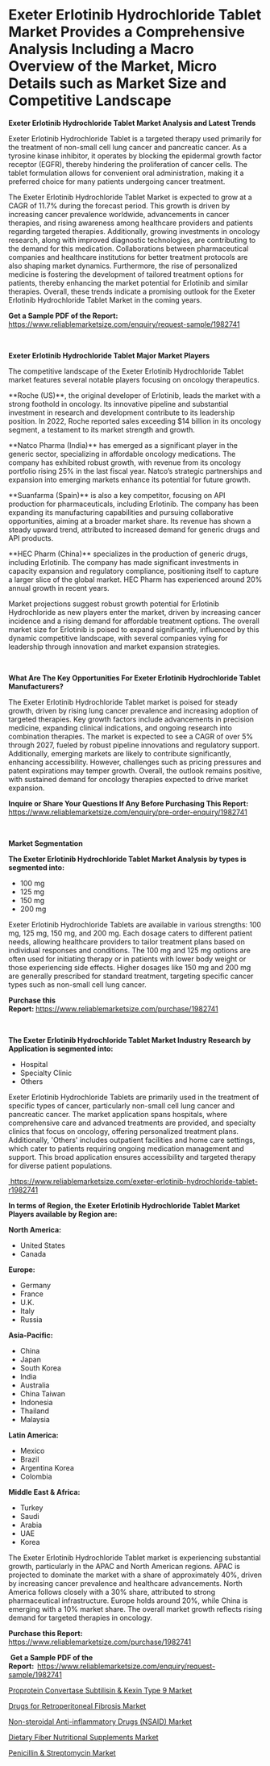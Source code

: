 <p><h1>Exeter Erlotinib Hydrochloride Tablet Market Provides a Comprehensive Analysis Including a Macro Overview of the Market, Micro Details such as Market Size and Competitive Landscape</h1></p><p><strong>Exeter Erlotinib Hydrochloride Tablet Market Analysis and Latest Trends</strong></p>
<p><p>Exeter Erlotinib Hydrochloride Tablet is a targeted therapy used primarily for the treatment of non-small cell lung cancer and pancreatic cancer. As a tyrosine kinase inhibitor, it operates by blocking the epidermal growth factor receptor (EGFR), thereby hindering the proliferation of cancer cells. The tablet formulation allows for convenient oral administration, making it a preferred choice for many patients undergoing cancer treatment.</p><p>The Exeter Erlotinib Hydrochloride Tablet Market is expected to grow at a CAGR of 11.7% during the forecast period. This growth is driven by increasing cancer prevalence worldwide, advancements in cancer therapies, and rising awareness among healthcare providers and patients regarding targeted therapies. Additionally, growing investments in oncology research, along with improved diagnostic technologies, are contributing to the demand for this medication. Collaborations between pharmaceutical companies and healthcare institutions for better treatment protocols are also shaping market dynamics. Furthermore, the rise of personalized medicine is fostering the development of tailored treatment options for patients, thereby enhancing the market potential for Erlotinib and similar therapies. Overall, these trends indicate a promising outlook for the Exeter Erlotinib Hydrochloride Tablet Market in the coming years.</p></p>
<p><strong>Get a Sample PDF of the Report:&nbsp;</strong> <a href="https://www.reliablemarketsize.com/enquiry/request-sample/1982741?utm_campaign=1898&utm_medium=2&utm_source=Github&utm_content=ia&utm_term=09032025&utm_id=exeter-erlotinib-hydrochloride-tablet">https://www.reliablemarketsize.com/enquiry/request-sample/1982741</a></p>
<p>&nbsp;</p>
<p><strong>Exeter Erlotinib Hydrochloride Tablet Major Market Players</strong></p>
<p><p>The competitive landscape of the Exeter Erlotinib Hydrochloride Tablet market features several notable players focusing on oncology therapeutics. </p><p>**Roche (US)**, the original developer of Erlotinib, leads the market with a strong foothold in oncology. Its innovative pipeline and substantial investment in research and development contribute to its leadership position. In 2022, Roche reported sales exceeding $14 billion in its oncology segment, a testament to its market strength and growth.</p><p>**Natco Pharma (India)** has emerged as a significant player in the generic sector, specializing in affordable oncology medications. The company has exhibited robust growth, with revenue from its oncology portfolio rising 25% in the last fiscal year. Natco’s strategic partnerships and expansion into emerging markets enhance its potential for future growth.</p><p>**Suanfarma (Spain)** is also a key competitor, focusing on API production for pharmaceuticals, including Erlotinib. The company has been expanding its manufacturing capabilities and pursuing collaborative opportunities, aiming at a broader market share. Its revenue has shown a steady upward trend, attributed to increased demand for generic drugs and API products.</p><p>**HEC Pharm (China)** specializes in the production of generic drugs, including Erlotinib. The company has made significant investments in capacity expansion and regulatory compliance, positioning itself to capture a larger slice of the global market. HEC Pharm has experienced around 20% annual growth in recent years.</p><p>Market projections suggest robust growth potential for Erlotinib Hydrochloride as new players enter the market, driven by increasing cancer incidence and a rising demand for affordable treatment options. The overall market size for Erlotinib is poised to expand significantly, influenced by this dynamic competitive landscape, with several companies vying for leadership through innovation and market expansion strategies.</p></p>
<p>&nbsp;</p>
<p><strong>What Are The Key Opportunities For Exeter Erlotinib Hydrochloride Tablet Manufacturers?</strong></p>
<p><p>The Exeter Erlotinib Hydrochloride Tablet market is poised for steady growth, driven by rising lung cancer prevalence and increasing adoption of targeted therapies. Key growth factors include advancements in precision medicine, expanding clinical indications, and ongoing research into combination therapies. The market is expected to see a CAGR of over 5% through 2027, fueled by robust pipeline innovations and regulatory support. Additionally, emerging markets are likely to contribute significantly, enhancing accessibility. However, challenges such as pricing pressures and patent expirations may temper growth. Overall, the outlook remains positive, with sustained demand for oncology therapies expected to drive market expansion.</p></p>
<p><strong>Inquire or Share Your Questions If Any Before Purchasing This Report:</strong> <a href="https://www.reliablemarketsize.com/enquiry/pre-order-enquiry/1982741?utm_campaign=1898&utm_medium=2&utm_source=Github&utm_content=ia&utm_term=09032025&utm_id=exeter-erlotinib-hydrochloride-tablet">https://www.reliablemarketsize.com/enquiry/pre-order-enquiry/1982741</a></p>
<p>&nbsp;</p>
<p><strong>Market Segmentation</strong></p>
<p><strong>The Exeter Erlotinib Hydrochloride Tablet Market Analysis by types is segmented into:</strong></p>
<p><ul><li>100 mg</li><li>125 mg</li><li>150 mg</li><li>200 mg</li></ul></p>
<p><p>Exeter Erlotinib Hydrochloride Tablets are available in various strengths: 100 mg, 125 mg, 150 mg, and 200 mg. Each dosage caters to different patient needs, allowing healthcare providers to tailor treatment plans based on individual responses and conditions. The 100 mg and 125 mg options are often used for initiating therapy or in patients with lower body weight or those experiencing side effects. Higher dosages like 150 mg and 200 mg are generally prescribed for standard treatment, targeting specific cancer types such as non-small cell lung cancer.</p></p>
<p><strong>Purchase this Report:&nbsp;</strong><a href="https://www.reliablemarketsize.com/purchase/1982741?utm_campaign=1898&utm_medium=2&utm_source=Github&utm_content=ia&utm_term=09032025&utm_id=exeter-erlotinib-hydrochloride-tablet">https://www.reliablemarketsize.com/purchase/1982741</a></p>
<p>&nbsp;</p>
<p><strong>The Exeter Erlotinib Hydrochloride Tablet Market Industry Research by Application is segmented into:</strong></p>
<p><ul><li>Hospital</li><li>Specialty Clinic</li><li>Others</li></ul></p>
<p><p>Exeter Erlotinib Hydrochloride Tablets are primarily used in the treatment of specific types of cancer, particularly non-small cell lung cancer and pancreatic cancer. The market application spans hospitals, where comprehensive care and advanced treatments are provided, and specialty clinics that focus on oncology, offering personalized treatment plans. Additionally, 'Others' includes outpatient facilities and home care settings, which cater to patients requiring ongoing medication management and support. This broad application ensures accessibility and targeted therapy for diverse patient populations.</p></p>
<p><a href="https://www.reliablemarketsize.com/exeter-erlotinib-hydrochloride-tablet-r1982741?utm_campaign=1898&utm_medium=2&utm_source=Github&utm_content=ia&utm_term=09032025&utm_id=exeter-erlotinib-hydrochloride-tablet">&nbsp;https://www.reliablemarketsize.com/exeter-erlotinib-hydrochloride-tablet-r1982741</a></p>
<p><strong>In terms of Region, the Exeter Erlotinib Hydrochloride Tablet Market Players available by Region are:</strong></p>
<p>
    <p> <strong> North America: </strong>
        <ul>
            <li>United States</li>
            <li>Canada</li>
        </ul>
        </p> 
    <p> <strong> Europe: </strong>
        <ul>
            <li>Germany</li>
            <li>France</li>
            <li>U.K.</li>
            <li>Italy</li>
            <li>Russia</li>
        </ul>
        </p> 
    <p> <strong> Asia-Pacific: </strong>
        <ul>
            <li>China</li>
            <li>Japan</li>
            <li>South Korea</li>
            <li>India</li>
            <li>Australia</li>
            <li>China Taiwan</li>
            <li>Indonesia</li>
            <li>Thailand</li>
            <li>Malaysia</li>
        </ul>
        </p> 
    <p> <strong> Latin America: </strong>
        <ul>
            <li>Mexico</li>
            <li>Brazil</li>
            <li>Argentina Korea</li>
            <li>Colombia</li>
        </ul>
        </p> 
    <p> <strong> Middle East & Africa: </strong>
        <ul>
            <li>Turkey</li>
            <li>Saudi</li>
            <li>Arabia</li>
            <li>UAE</li>
            <li>Korea</li>
        </ul>
    </p>
    </p>
<p><p>The Exeter Erlotinib Hydrochloride Tablet market is experiencing substantial growth, particularly in the APAC and North American regions. APAC is projected to dominate the market with a share of approximately 40%, driven by increasing cancer prevalence and healthcare advancements. North America follows closely with a 30% share, attributed to strong pharmaceutical infrastructure. Europe holds around 20%, while China is emerging with a 10% market share. The overall market growth reflects rising demand for targeted therapies in oncology.</p></p>
<p><strong>Purchase this Report: </strong><a href="https://www.reliablemarketsize.com/purchase/1982741?utm_campaign=1898&utm_medium=2&utm_source=Github&utm_content=ia&utm_term=09032025&utm_id=exeter-erlotinib-hydrochloride-tablet">https://www.reliablemarketsize.com/purchase/1982741</a></p>
<p>&nbsp;<strong>Get a Sample PDF of the Report:&nbsp;&nbsp;</strong><a href="https://www.reliablemarketsize.com/enquiry/request-sample/1982741?utm_campaign=1898&utm_medium=2&utm_source=Github&utm_content=ia&utm_term=09032025&utm_id=exeter-erlotinib-hydrochloride-tablet">https://www.reliablemarketsize.com/enquiry/request-sample/1982741</a></p>
<p><strong></strong></p>
<p><p><a href="https://github.com/raffadongraffadong/Market-Research-Report-List-1/blob/main/proprotein-convertase-subtilisin-kexin-type-9-market.md?utm_campaign=1898&utm_medium=2&utm_source=Github&utm_content=ia&utm_term=09032025&utm_id=exeter-erlotinib-hydrochloride-tablet">Proprotein Convertase Subtilisin & Kexin Type 9 Market</a></p><p><a href="https://github.com/krinerstormy331/Market-Research-Report-List-1/blob/main/drugs-for-retroperitoneal-fibrosis-market.md?utm_campaign=1898&utm_medium=2&utm_source=Github&utm_content=ia&utm_term=09032025&utm_id=exeter-erlotinib-hydrochloride-tablet">Drugs for Retroperitoneal Fibrosis Market</a></p><p><a href="https://github.com/dolorespeddico90/Market-Research-Report-List-1/blob/main/non-steroidal-anti-inflammatory-drugs-nsaid-market.md?utm_campaign=1898&utm_medium=2&utm_source=Github&utm_content=ia&utm_term=09032025&utm_id=exeter-erlotinib-hydrochloride-tablet">Non-steroidal Anti-inflammatory Drugs (NSAID) Market</a></p><p><a href="https://github.com/suleimannichelle7/Market-Research-Report-List-1/blob/main/dietary-fiber-nutritional-supplements-market.md?utm_campaign=1898&utm_medium=2&utm_source=Github&utm_content=ia&utm_term=09032025&utm_id=exeter-erlotinib-hydrochloride-tablet">Dietary Fiber Nutritional Supplements Market</a></p><p><a href="https://github.com/rosamariarocque98/Market-Research-Report-List-1/blob/main/penicillin-streptomycin-market.md?utm_campaign=1898&utm_medium=2&utm_source=Github&utm_content=ia&utm_term=09032025&utm_id=exeter-erlotinib-hydrochloride-tablet">Penicillin & Streptomycin Market</a></p></p>